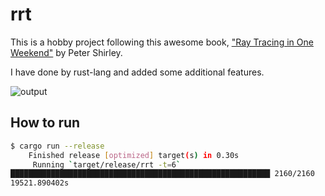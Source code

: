 # rrt

This is a hobby project following this awesome book, ["Ray Tracing in One Weekend"](https://www.realtimerendering.com/raytracing/Ray%20Tracing%20in%20a%20Weekend.pdf) by Peter Shirley.

I have done by rust-lang and added some additional features.

![output](./my_scene.png)

## How to run

```sh
$ cargo run --release
    Finished release [optimized] target(s) in 0.30s
     Running `target/release/rrt -t=6`
██████████████████████████████████████████████████████████ 2160/2160
19521.890402s
```
